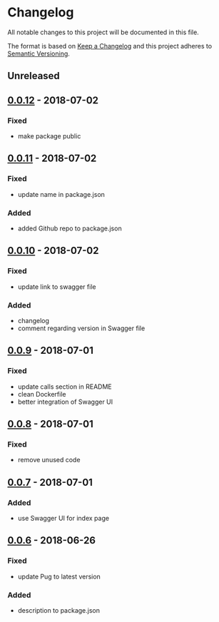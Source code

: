 # Changelog

All notable changes to this project will be documented in this file.

The format is based on [Keep a Changelog](http://keepachangelog.com/en/1.0.0/)
and this project adheres to [Semantic Versioning](http://semver.org/spec/v2.0.0.html).

## Unreleased

## [0.0.12] - 2018-07-02

### Fixed

- make package public

## [0.0.11] - 2018-07-02

### Fixed

- update name in package.json

### Added

- added Github repo to package.json

## [0.0.10] - 2018-07-02

### Fixed

- update link to swagger file

### Added

- changelog
- comment regarding version in Swagger file

## [0.0.9] - 2018-07-01

### Fixed

- update calls section in README
- clean Dockerfile
- better integration of Swagger UI

## [0.0.8] - 2018-07-01

### Fixed

- remove unused code

## [0.0.7] - 2018-07-01

### Added

- use Swagger UI for index page


[0.0.6]: https://github.com/RMLio/rmlmapper-webapi-js/compare/v0.0.5...v0.0.6

## [0.0.6] - 2018-06-26

### Fixed

- update Pug to latest version

### Added

- description to package.json


[0.0.12]: https://github.com/RMLio/rmlmapper-webapi-js/compare/v0.0.11...v0.0.12
[0.0.11]: https://github.com/RMLio/rmlmapper-webapi-js/compare/v0.0.10...v0.0.11
[0.0.10]: https://github.com/RMLio/rmlmapper-webapi-js/compare/v0.0.9...v0.0.10
[0.0.9]: https://github.com/RMLio/rmlmapper-webapi-js/compare/v0.0.8...v0.0.9
[0.0.8]: https://github.com/RMLio/rmlmapper-webapi-js/compare/v0.0.7...v0.0.8
[0.0.7]: https://github.com/RMLio/rmlmapper-webapi-js/compare/v0.0.6...v0.0.7
[0.0.6]: https://github.com/RMLio/rmlmapper-webapi-js/compare/v0.0.5...v0.0.6
